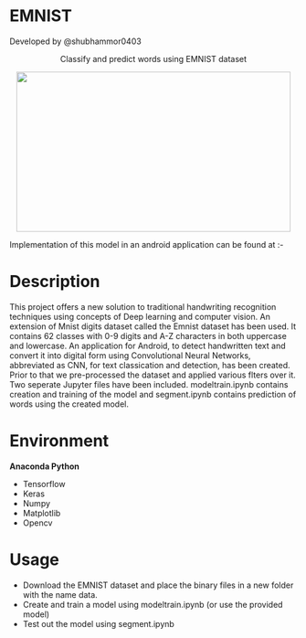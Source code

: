# EMNIST
Developed by @shubhammor0403


<div align = "center">Classify and predict words using EMNIST dataset<br>

<a href="https://imgflip.com/gif/2eb1pw"><img src="https://i.imgflip.com/2eb1pw.gif" align = "center" height = "280" width = "480"/></a>
</div>

Implementation of this model in an android application can be found at :- 

# Description

This project offers a new solution to traditional handwriting recognition techniques using concepts of Deep learning and computer vision. An extension of Mnist digits dataset called the Emnist dataset has been used. It contains 62 classes with 0-9 digits and A-Z characters in both uppercase and lowercase. An application for Android, to detect handwritten text and convert it into digital form using Convolutional Neural Networks, abbreviated as CNN, for text classication and detection, has been created. Prior to that we pre-processed the dataset and applied various flters over it. Two seperate Jupyter files have been included. modeltrain.ipynb contains creation and training of the model and segment.ipynb contains prediction of words using the created model.

# Environment

<b>Anaconda Python</b>
<ul>
<li>Tensorflow</li>
<li>Keras</li>
<li>Numpy</li>
<li>Matplotlib</li>
<li>Opencv</li>
  </ul>

# Usage
<ul>
  <li>Download the EMNIST dataset and place the binary files in a new folder with the name data.</li>
  <li>Create and train a model using modeltrain.ipynb (or use the provided model)</li>
  <li>Test out the model using segment.ipynb</li>
  </ul>
  


